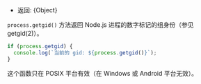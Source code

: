 <!-- YAML
added: v0.1.31
-->

* 返回: {Object}

`process.getgid()` 方法返回 Node.js 进程的数字标记的组身份（参见 getgid(2)）。

```js
if (process.getgid) {
  console.log(`当前的 gid: ${process.getgid()}`);
}
```

这个函数只在 POSIX 平台有效（在 Windows 或 Android 平台无效）。


